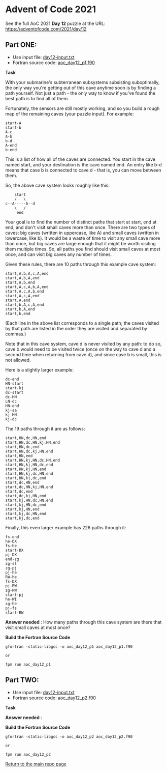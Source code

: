 # Advent of Code 2021

See the full AoC 2021 **Day 12** puzzle at the URL: https://adventofcode.com/2021/day/12

## Part ONE:

- Use input file: [day12-input.txt](./day12-input.txt)
- Fortran source code: [aoc_day12_p1.f90](./aoc_day12_p1.f90)

**Task**

With your submarine's subterranean subsystems subsisting suboptimally,
the only way you're getting out of this cave anytime soon is by finding
a path yourself. Not just a path - the only way to know if you've found
the best path is to find all of them.

Fortunately, the sensors are still mostly working, and so you build a
rough map of the remaining caves (your puzzle input). For example:
```
start-A
start-b
A-c
A-b
b-d
A-end
b-end
```
This is a list of how all of the caves are connected. You start in the
cave named start, and your destination is the cave named end. An entry
like b-d means that cave b is connected to cave d - that is, you can
move between them.

So, the above cave system looks roughly like this:
```
    start
    /   \
c--A-----b--d
    \   /
     end
```
Your goal is to find the number of distinct paths that start at start,
end at end, and don't visit small caves more than once. There are two
types of caves: big caves (written in uppercase, like A) and small caves
(written in lowercase, like b). It would be a waste of time to visit any
small cave more than once, but big caves are large enough that it might
be worth visiting them multiple times. So, all paths you find should
visit small caves at most once, and can visit big caves any number of
times.

Given these rules, there are 10 paths through this example cave system:
```
start,A,b,A,c,A,end
start,A,b,A,end
start,A,b,end
start,A,c,A,b,A,end
start,A,c,A,b,end
start,A,c,A,end
start,A,end
start,b,A,c,A,end
start,b,A,end
start,b,end
```
(Each line in the above list corresponds to a single path; the caves
visited by that path are listed in the order they are visited and
separated by commas.)

Note that in this cave system, cave d is never visited by any path: to
do so, cave b would need to be visited twice (once on the way to cave d
and a second time when returning from cave d), and since cave b is
small, this is not allowed.

Here is a slightly larger example:
```
dc-end
HN-start
start-kj
dc-start
dc-HN
LN-dc
HN-end
kj-sa
kj-HN
kj-dc
```
The 19 paths through it are as follows:
```
start,HN,dc,HN,end
start,HN,dc,HN,kj,HN,end
start,HN,dc,end
start,HN,dc,kj,HN,end
start,HN,end
start,HN,kj,HN,dc,HN,end
start,HN,kj,HN,dc,end
start,HN,kj,HN,end
start,HN,kj,dc,HN,end
start,HN,kj,dc,end
start,dc,HN,end
start,dc,HN,kj,HN,end
start,dc,end
start,dc,kj,HN,end
start,kj,HN,dc,HN,end
start,kj,HN,dc,end
start,kj,HN,end
start,kj,dc,HN,end
start,kj,dc,end
```
Finally, this even larger example has 226 paths through it:
```
fs-end
he-DX
fs-he
start-DX
pj-DX
end-zg
zg-sl
zg-pj
pj-he
RW-he
fs-DX
pj-RW
zg-RW
start-pj
he-WI
zg-he
pj-fs
start-RW
```

**Answer needed** : How many paths through this cave system are there
that visit small caves at most once?

**Build the Fortran Source Code**
```console
gfortran -static-libgcc -o aoc_day12_p1 aoc_day12_p1.f90

or

fpm run aoc_day12_p1
```

## Part TWO:

- Use input file: [day12-input.txt](./day12-input.txt)
- Fortran source code: [aoc_day12_p2.f90](./aoc_day12_p2.f90)

**Task**


**Answer needed** : 


**Build the Fortran Source Code**
```console
gfortran -static-libgcc -o aoc_day12_p2 aoc_day12_p2.f90

or

fpm run aoc_day12_p2
```

[Return to the main repo page](../README.md)
